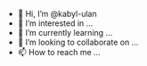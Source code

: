 - 👋 Hi, I’m @kabyl-ulan
- 👀 I’m interested in ...
- 🌱 I’m currently learning ...
- 💞️ I’m looking to collaborate on ...
- 📫 How to reach me ...

<!---
kabyl-ulan/kabyl-ulan is a ✨ special ✨ repository because its `README.md` (this file) appears on your GitHub profile.
You can click the Preview link to take a look at your changes.
--->
